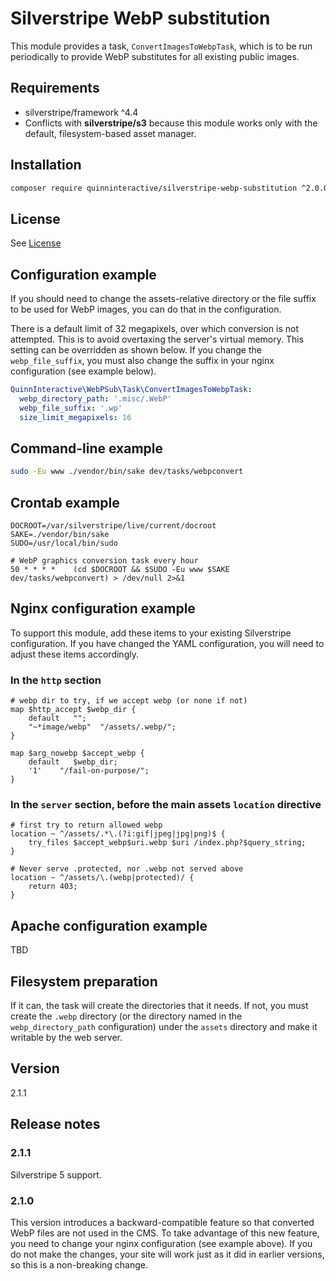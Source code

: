 # Silverstripe WebP substitution

This module provides a task, `ConvertImagesToWebpTask`, which is to be
run periodically to provide WebP substitutes for all existing public
images.

## Requirements

* silverstripe/framework ^4.4
* Conflicts with **silverstripe/s3** because this module works only with
  the default, filesystem-based asset manager.

## Installation

```sh
composer require quinninteractive/silverstripe-webp-substitution ^2.0.0
```

## License

See [License](LICENSE.md)

## Configuration example

If you should need to change the assets-relative directory or the file
suffix to be used for WebP images, you can do that in the configuration.

There is a default limit of 32 megapixels, over which conversion is not
attempted. This is to avoid overtaxing the server's virtual memory. This
setting can be overridden as shown below. If you change the
`webp_file_suffix`, you must also change the suffix in your nginx
configuration (see example below).

```yaml
QuinnInteractive\WebPSub\Task\ConvertImagesToWebpTask:
  webp_directory_path: '.misc/.WebP'
  webp_file_suffix: '.wp'
  size_limit_megapixels: 16
```

## Command-line example

```sh
sudo -Eu www ./vendor/bin/sake dev/tasks/webpconvert
```

## Crontab example

```crontab
DOCROOT=/var/silverstripe/live/current/docroot
SAKE=./vendor/bin/sake
SUDO=/usr/local/bin/sudo

# WebP graphics conversion task every hour
50 * * * *    (cd $DOCROOT && $SUDO -Eu www $SAKE dev/tasks/webpconvert) > /dev/null 2>&1
```

## Nginx configuration example

To support this module, add these items to your existing Silverstripe
configuration. If you have changed the YAML configuration, you will need
to adjust these items accordingly.

### In the `http` section

```nginx
# webp dir to try, if we accept webp (or none if not)
map $http_accept $webp_dir {
    default   "";
    "~*image/webp"  "/assets/.webp/";
}

map $arg_nowebp $accept_webp {
    default   $webp_dir;
    '1'    "/fail-on-purpose/";
}
```

### In the `server` section, before the main assets `location` directive

```nginx
# first try to return allowed webp
location ~ ^/assets/.*\.(?i:gif|jpeg|jpg|png)$ {
    try_files $accept_webp$uri.webp $uri /index.php?$query_string;
}

# Never serve .protected, nor .webp not served above
location ~ ^/assets/\.(webp|protected)/ {
    return 403;
}
```

## Apache configuration example

TBD

## Filesystem preparation

If it can, the task will create the directories that it needs. If not,
you must create the `.webp` directory (or the directory named in the
`webp_directory_path` configuration) under the `assets` directory and
make it writable by the web server.

## Version

2.1.1

## Release notes

### 2.1.1

Silverstripe 5 support.

### 2.1.0

This version introduces a backward-compatible feature so that converted
WebP files are not used in the CMS. To take advantage of this new
feature, you need to change your nginx configuration (see example
above). If you do not make the changes, your site will work just as it
did in earlier versions, so this is a non-breaking change.
